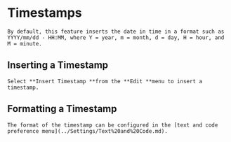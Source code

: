 
# Timestamps


	By default, this feature inserts the date in time in a format such as YYYY/mm/dd - HH:MM, where Y = year, m = month, d = day, H = hour, and M = minute.

 ## Inserting a Timestamp

	Select **Insert Timestamp **from the **Edit **menu to insert a timestamp.

 ## Formatting a Timestamp

	The format of the timestamp can be configured in the [text and code preference menu](../Settings/Text%20and%20Code.md).
